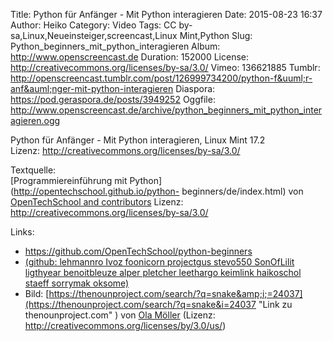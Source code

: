 Title: Python für Anfänger - Mit Python interagieren
Date: 2015-08-23 16:37
Author: Heiko
Category: Video
Tags: CC by-sa,Linux,Neueinsteiger,screencast,Linux Mint,Python
Slug: Python_beginners_mit_python_interagieren
Album: http://www.openscreencast.de
Duration: 152000
License: http://creativecommons.org/licenses/by-sa/3.0/
Vimeo: 136621885
Tumblr: http://openscreencast.tumblr.com/post/126999734200/python-f&uuml;r-anf&auml;nger-mit-python-interagieren
Diaspora: https://pod.geraspora.de/posts/3949252
Oggfile: http://www.openscreencast.de/archive/python_beginners_mit_python_interagieren.ogg

Python für Anfänger - Mit Python interagieren, Linux Mint 17.2  
Lizenz: <http://creativecommons.org/licenses/by-sa/3.0/>  
  
Textquelle:  
[Programmiereinführung mit Python](http://opentechschool.github.io/python-
beginners/de/index.html) von [OpenTechSchool and
contributors](http://www.opentechschool.org/) Lizenz:
http://creativecommons.org/licenses/by-sa/3.0/

Links:

  * <https://github.com/OpenTechSchool/python-beginners>
  * [(github: lehmannro Ivoz foonicorn projectgus stevo550 SonOfLilit ligthyear benoitbleuze alper pletcher leethargo keimlink haikoschol staeff sorrymak oksome)](https://github.com/OpenTechSchool/python-beginners/graphs/contributors "Link zu github.com" )
  * Bild: [https://thenounproject.com/search/?q=snake&amp;i;=24037](https://thenounproject.com/search/?q=snake&i=24037 "Link zu thenounproject.com" ) von [Ola Möller](https://thenounproject.com/olamoller "Link zu thenounproject.com" ) (Lizenz: http://creativecommons.org/licenses/by/3.0/us/)

